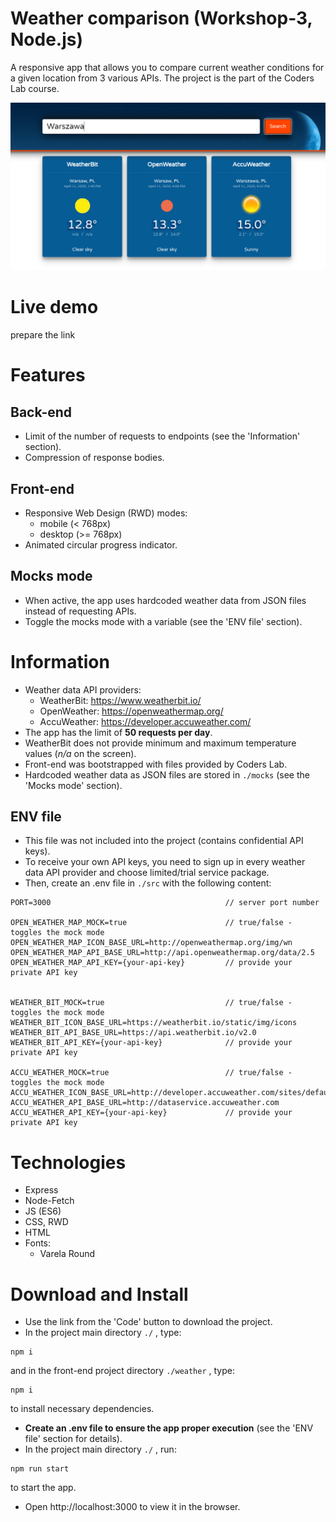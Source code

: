 # Weather comparison (Workshop-3, Node.js)

A responsive app that allows you to compare current weather conditions for a given location from 3 various APIs. The project is the part of the Coders Lab course.

![Project screen](./images/project_screen.jpg)

# Live demo
prepare the link

# Features
## Back-end
* Limit of the number of requests to endpoints (see the 'Information' section).
* Compression of response bodies.
## Front-end
* Responsive Web Design (RWD) modes:
  * mobile (< 768px)
  * desktop (>= 768px)
* Animated circular progress indicator.
## Mocks mode
* When active, the app uses hardcoded weather data from JSON files instead of requesting APIs.
* Toggle the mocks mode with a variable (see the 'ENV file' section).
# Information
* Weather data API providers:
  * WeatherBit: https://www.weatherbit.io/
  * OpenWeather: https://openweathermap.org/
  * AccuWeather: https://developer.accuweather.com/
* The app has the limit of **50 requests per day**.
* WeatherBit does not provide minimum and maximum temperature values (*n/a* on the screen).
* Front-end was bootstrapped with files provided by Coders Lab.
* Hardcoded weather data as JSON files are stored in `./mocks` (see the 'Mocks mode' section).
## ENV file
* This file was not included into the project (contains confidential API keys).
* To receive your own API keys, you need to sign up in every weather data API provider and choose limited/trial service package.
* Then, create an .env file in `./src` with the following content:
```
PORT=3000                                       // server port number

OPEN_WEATHER_MAP_MOCK=true                      // true/false - toggles the mock mode
OPEN_WEATHER_MAP_ICON_BASE_URL=http://openweathermap.org/img/wn
OPEN_WEATHER_MAP_API_BASE_URL=http://api.openweathermap.org/data/2.5
OPEN_WEATHER_MAP_API_KEY={your-api-key}         // provide your private API key


WEATHER_BIT_MOCK=true                           // true/false - toggles the mock mode
WEATHER_BIT_ICON_BASE_URL=https://weatherbit.io/static/img/icons
WEATHER_BIT_API_BASE_URL=https://api.weatherbit.io/v2.0
WEATHER_BIT_API_KEY={your-api-key}              // provide your private API key

ACCU_WEATHER_MOCK=true                          // true/false - toggles the mock mode
ACCU_WEATHER_ICON_BASE_URL=http://developer.accuweather.com/sites/default/files
ACCU_WEATHER_API_BASE_URL=http://dataservice.accuweather.com
ACCU_WEATHER_API_KEY={your-api-key}             // provide your private API key
```

# Technologies
* Express
* Node-Fetch
* JS (ES6)
* CSS, RWD
* HTML
* Fonts:
  * Varela Round

# Download and Install
* Use the link from the 'Code' button to download the project.
* In the project main directory `./` , type:
```
npm i
```
and in the front-end project directory `./weather` , type:
```
npm i
```
to install necessary dependencies.
* **Create an .env file to ensure the app proper execution** (see the 'ENV file' section for details).
* In the project main directory `./` , run:
```
npm run start
```
to start the app.
* Open http://localhost:3000 to view it in the browser.